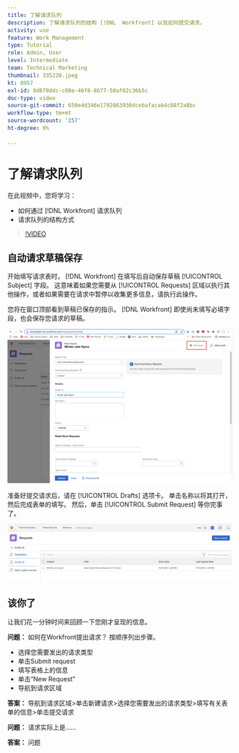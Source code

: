 ```yaml
---
title: 了解请求队列
description: 了解请求队列的结构 [!DNL  Workfront] 以及如何提交请求。
activity: use
feature: Work Management
type: Tutorial
role: Admin, User
level: Intermediate
team: Technical Marketing
thumbnail: 335220.jpeg
kt: 8957
exl-id: 8d6f8ddc-c08e-46f6-8b77-50af02c36b5c
doc-type: video
source-git-commit: 650e4d346e1792863930dcebafacab4c88f2a8bc
workflow-type: tm+mt
source-wordcount: '257'
ht-degree: 0%

---
```


# 了解请求队列

在此视频中，您将学习：

* 如何通过 [!DNL  Workfront] 请求队列
* 请求队列的结构方式

>[!VIDEO](https://video.tv.adobe.com/v/335220/?quality=12&learn=on)

## 自动请求草稿保存

开始填写请求表时， [!DNL Workfront] 在填写后自动保存草稿 [!UICONTROL Subject] 字段。 这意味着如果您需要从 [!UICONTROL Requests] 区域以执行其他操作，或者如果需要在请求中暂停以收集更多信息，请执行此操作。

您将在窗口顶部看到草稿已保存的指示。 [!DNL Workfront] 即使尚未填写必填字段，也会保存您请求的草稿。

![创建请求草稿的图像](assets/queue-mgt-make-a-request-draft-1.png)

准备好提交请求后，请在 [!UICONTROL Drafts] 选项卡。 单击名称以将其打开，然后完成表单的填写。 然后，单击 [!UICONTROL Submit Request] 等你完事了。

![回顾请求草稿的图像](assets/queue-mgt-make-a-request-draft-2.png)

## 该你了

让我们花一分钟时间来回顾一下您刚才呈现的信息。

**问题：** 如何在Workfront提出请求？ 按顺序列出步骤。

* 选择您需要发出的请求类型
* 单击Submit request
* 填写表格上的信息
* 单击“New Request”
* 导航到请求区域


**答案：** 导航到请求区域>单击新建请求>选择您需要发出的请求类型>填写有关表单的信息>单击提交请求

**问题：** 请求实际上是……

**答案：** 问题

<!---
You can also access request drafts from the [!UICONTROL Select a Request Type] menu at the top of the window. Select an option from the [!UICONTROL Recent Drafts] section, or start a new request by picking a queue from the [!UICONTROL New Requests] section. Fill everything out like normal, then submit the request.

<!---
image
--->

<!---
Let's take a minute to review the information you were just presented.

How do you make a request in Workfront? List the steps in order.
Choose the request type you need to make
Click Submit request
Fill out the information on the form
Click "New Request"
Navigate to the request area

Answer: Navigate to the request area>Click New Request>Choose the request type you need to make>Fill out the information on the form>Click Submit request

A request is really an......

Answer: Issue
--->
